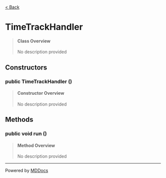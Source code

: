 [< Back](../README.md)
# TimeTrackHandler #
>#### Class Overview ####
>No description provided
## Constructors ##
### public TimeTrackHandler () ###
>#### Constructor Overview ####
>No description provided
>
## Methods ##
### public void run () ###
>#### Method Overview ####
>No description provided
>

---
Powered by [MDDocs](https://github.com/VRCube/MDDocs)